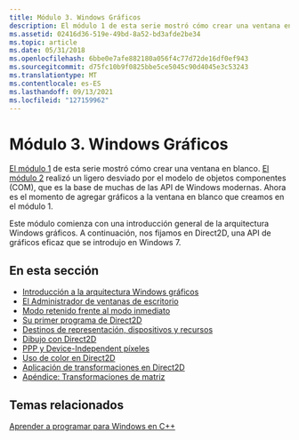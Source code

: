 ```yaml
---
title: Módulo 3. Windows Gráficos
description: El módulo 1 de esta serie mostró cómo crear una ventana en blanco.
ms.assetid: 02416d36-519e-49bd-8a52-bd3afde2be34
ms.topic: article
ms.date: 05/31/2018
ms.openlocfilehash: 6bbe0e7afe882180a056f4c77d72de16df0ef943
ms.sourcegitcommit: d75fc10b9f0825bbe5ce5045c90d4045e3c53243
ms.translationtype: MT
ms.contentlocale: es-ES
ms.lasthandoff: 09/13/2021
ms.locfileid: "127159962"
---
```

# <a name="module-3-windows-graphics"></a>Módulo 3. Windows Gráficos

[El módulo 1](your-first-windows-program.md) de esta serie mostró cómo crear una ventana en blanco. [El módulo 2](module-2--using-com-in-your-windows-program.md) realizó un ligero desviado por el modelo de objetos componentes (COM), que es la base de muchas de las API de Windows modernas. Ahora es el momento de agregar gráficos a la ventana en blanco que creamos en el módulo 1.

Este módulo comienza con una introducción general de la arquitectura Windows gráficos. A continuación, nos fijamos en Direct2D, una API de gráficos eficaz que se introdujo en Windows 7.

## <a name="in-this-section"></a>En esta sección

-   [Introducción a la arquitectura Windows gráficos](overview-of-the-windows-graphics-architecture.md)
-   [El Administrador de ventanas de escritorio](the-desktop-window-manager.md)
-   [Modo retenido frente al modo inmediato](retained-mode-versus-immediate-mode.md)
-   [Su primer programa de Direct2D](your-first-direct2d-program.md)
-   [Destinos de representación, dispositivos y recursos](render-targets--devices--and-resources.md)
-   [Dibujo con Direct2D](drawing-with-direct2d.md)
-   [PPP y Device-Independent píxeles](dpi-and-device-independent-pixels.md)
-   [Uso de color en Direct2D](using-color-in-direct2d.md)
-   [Aplicación de transformaciones en Direct2D](applying-transforms-in-direct2d.md)
-   [Apéndice: Transformaciones de matriz](appendix--matrix-transforms.md)

## <a name="related-topics"></a>Temas relacionados

<dl> <dt>

[Aprender a programar para Windows en C++](learn-to-program-for-windows.md)
</dt> </dl>

 

 




